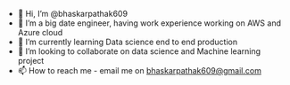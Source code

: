 - 👋 Hi, I’m @bhaskarpathak609
- 👀 I’m a big date engineer, having work experience working on AWS and Azure cloud 
- 🌱 I’m currently learning Data science end to end production
- 💞️ I’m looking to collaborate on data science and Machine learning project
- 📫 How to reach me - email me on bhaskarpathak609@gmail.com

<!---
bhaskarpathak609/bhaskarpathak609 is a ✨ special ✨ repository because its `README.md` (this file) appears on your GitHub profile.
You can click the Preview link to take a look at your changes.
--->
